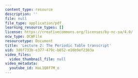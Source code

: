 ```yaml
---
content_type: resource
description: ''
file: null
file_type: application/pdf
learning_resource_types: []
license: https://creativecommons.org/licenses/by-nc-sa/4.0/
ocw_type: OCWFile
resourcetype: Document
title: 'Lecture 2: The Periodic Table transcript'
uid: 3d6f733b-e377-479c-b652-e16b9ef2303a
video_files:
  video_thumbnail_file: null
video_metadata:
  youtube_id: HaL1Q8f7M_o
---
```

